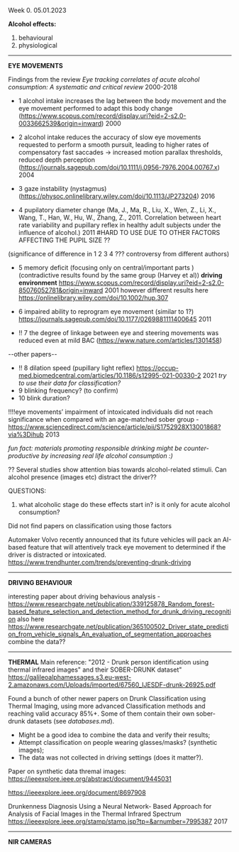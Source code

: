 Week 0. 05.01.2023


**Alcohol effects:**
1. behavioural
2. physiological


________________________
**EYE MOVEMENTS**



Findings from the review *Eye tracking correlates of acute alcohol consumption: A systematic and critical review* 2000-2018


- 1 alcohol intake increases the lag between the body movement and the eye movement 
performed to adapt this body change (https://www.scopus.com/record/display.uri?eid=2-s2.0-0033662539&origin=inward) 2000

- 2 alcohol intake reduces the accuracy of slow eye movements requested to perform a smooth pursuit, 
leading to higher rates of compensatory fast saccades -> increased motion parallax thresholds, reduced depth perception (https://journals.sagepub.com/doi/10.1111/j.0956-7976.2004.00767.x) 2004

- 3 gaze instability (nystagmus) (https://physoc.onlinelibrary.wiley.com/doi/10.1113/JP273204) 2016

- 4 pupilatory diameter change (Ma, J., Ma, R., Liu, X., Wen, Z., Li, X., Wang, T., Han, W., Hu, W., Zhang, Z., 2011.
Correlation between heart rate variability and pupillary reflex in healthy adult subjects under the influence of alcohol.) 2011
#HARD TO USE DUE TO OTHER FACTORS AFFECTING THE PUPIL SIZE ??

(significance of difference in 1 2 3 4 ??? controversy from different authors)

- 5 memory deficit (focusing only on central/important parts ) (contradictive results found by the same group (Harvey et al))
**driving environment** https://www.scopus.com/record/display.uri?eid=2-s2.0-85076052781&origin=inward 2001
however different results here https://onlinelibrary.wiley.com/doi/10.1002/hup.307

- 6 impaired ability to reprogram eye movement (similar to 1?) https://journals.sagepub.com/doi/10.1177/0269881111400645 2011

- !! 7 the degree of linkage between eye and steering movements was reduced even at mild BAC (https://www.nature.com/articles/1301458) 

--other papers--

- !! 8 dilation speed (pupillary light reflex) https://occup-med.biomedcentral.com/articles/10.1186/s12995-021-00330-2 2021
*try to use their data for classification?*
- 9 blinking frequency? (to confirm)
- 10 blink duration?

!!!!eye movements’ impairment of intoxicated individuals did not reach significance when
compared with an age-matched sober group - https://www.sciencedirect.com/science/article/pii/S1752928X13001868?via%3Dihub 2013

*fun fact: materials promoting responsible drinking might be counter-productive by increasing real life alcohol consumption :)*

?? Several studies show attention bias towards alcohol-related stimuli. Can alcohol presence (images etc) distract the driver??

QUESTIONS:
1. what alcoholic stage do these effects start in? is it only for acute alcohol consumption?



Did not find papers on classification using those factors

Automaker Volvo recently announced that its future vehicles will pack an AI-based feature that will attentively track eye movement to determined if the driver is distracted or intoxicated. 
https://www.trendhunter.com/trends/preventing-drunk-driving


__________________________________


**DRIVING BEHAVIOUR**


interesting paper about driving behavious analysis - https://www.researchgate.net/publication/339125878_Random_forest-based_feature_selection_and_detection_method_for_drunk_driving_recognition
also here
https://www.researchgate.net/publication/365100502_Driver_state_prediction_from_vehicle_signals_An_evaluation_of_segmentation_approaches
combine the data??






______________


**THERMAL**
Main reference: "2012 - Drunk person identification using thermal infrared images" and their SOBER-DRUNK dataset"
<br/>https://galileoalphamessages.s3.eu-west-2.amazonaws.com/Uploads/imported/67560_IJESDF-drunk-26925.pdf


Found a bunch of other newer papers on Drunk Classification using Thermal Imaging, using more advanced Classification methods and reaching valid accuracy 85%+. Some of them contain their own sober-drunk datasets (see *databases.md*).

- Might be a good idea to combine the data and verify their results;
- Attempt classification on people wearing glasses/masks? (synthetic images);
- The data was not collected in driving settings (does it matter?).

Paper on synthetic data thremal images:
https://ieeexplore.ieee.org/abstract/document/9445031

https://ieeexplore.ieee.org/document/8697908


Drunkenness Diagnosis Using a Neural Network-
Based Approach for Analysis of Facial Images
in the Thermal Infrared Spectrum https://ieeexplore.ieee.org/stamp/stamp.jsp?tp=&arnumber=7995387 2017

________

**NIR CAMERAS**
